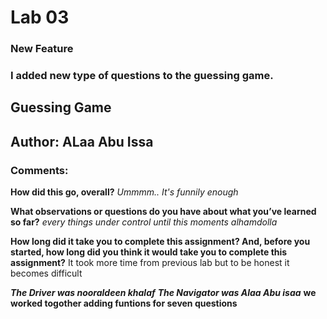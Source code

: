 # Lab 03
### New Feature
### I added new type of questions to the guessing game.


## Guessing Game 

## Author: ALaa Abu Issa 




### Comments:

**How did this go, overall?**
*Ummmm.. It's funnily enough*


**What observations or questions do you have about what you’ve learned so far?**
*every things under control until this moments alhamdolla*


**How long did it take you to complete this assignment? And, before you started, how long did you think it would take you to complete this assignment?**
It took more time from previous lab but to be honest it becomes difficult  

***The Driver was nooraldeen khalaf***
***The Navigator was Alaa Abu isaa***
**we worked togother adding funtions for seven questions**

